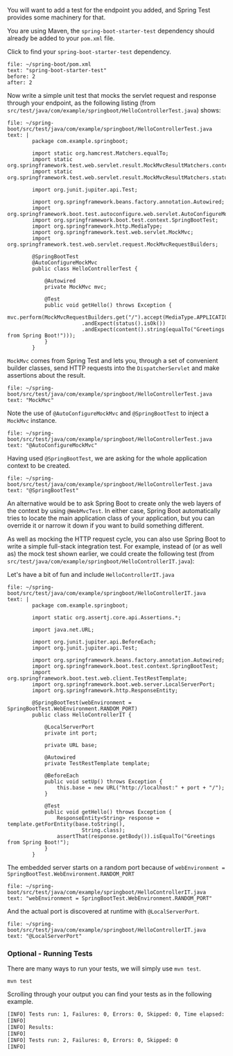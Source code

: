 
You will want to add a test for the endpoint you added, and Spring Test provides some machinery for that.


You are using Maven, the `spring-boot-starter-test` dependency should already be added to your `pom.xml` file.

Click to find your `spring-boot-starter-test` dependency.
```editor:select-matching-text
file: ~/spring-boot/pom.xml
text: "spring-boot-starter-test"
before: 2
after: 2
```

Now write a simple unit test that mocks the servlet request and response through your endpoint, as the following listing (from `src/test/java/com/example/springboot/HelloControllerTest.java`) shows:
```editor:append-lines-to-file
file: ~/spring-boot/src/test/java/com/example/springboot/HelloControllerTest.java
text: |
		package com.example.springboot;

		import static org.hamcrest.Matchers.equalTo;
		import static org.springframework.test.web.servlet.result.MockMvcResultMatchers.content;
		import static org.springframework.test.web.servlet.result.MockMvcResultMatchers.status;

		import org.junit.jupiter.api.Test;

		import org.springframework.beans.factory.annotation.Autowired;
		import org.springframework.boot.test.autoconfigure.web.servlet.AutoConfigureMockMvc;
		import org.springframework.boot.test.context.SpringBootTest;
		import org.springframework.http.MediaType;
		import org.springframework.test.web.servlet.MockMvc;
		import org.springframework.test.web.servlet.request.MockMvcRequestBuilders;

		@SpringBootTest
		@AutoConfigureMockMvc
		public class HelloControllerTest {

			@Autowired
			private MockMvc mvc;

			@Test
			public void getHello() throws Exception {
				mvc.perform(MockMvcRequestBuilders.get("/").accept(MediaType.APPLICATION_JSON))
						.andExpect(status().isOk())
						.andExpect(content().string(equalTo("Greetings from Spring Boot!")));
			}
		}
```


`MockMvc` comes from Spring Test and lets you, through a set of convenient builder classes, send HTTP requests into the `DispatcherServlet` and make assertions about the result. 
```editor:select-matching-text
file: ~/spring-boot/src/test/java/com/example/springboot/HelloControllerTest.java
text: "MockMvc"
```

Note the use of `@AutoConfigureMockMvc` and `@SpringBootTest` to inject a `MockMvc` instance. 
```editor:select-matching-text
file: ~/spring-boot/src/test/java/com/example/springboot/HelloControllerTest.java
text: "@AutoConfigureMockMvc"
```

Having used `@SpringBootTest`, we are asking for the whole application context to be created. 
```editor:select-matching-text
file: ~/spring-boot/src/test/java/com/example/springboot/HelloControllerTest.java
text: "@SpringBootTest"
```

An alternative would be to ask Spring Boot to create only the web layers of the context by using `@WebMvcTest`. In either case, Spring Boot automatically tries to locate the main application class of your application, but you can override it or narrow it down if you want to build something different.

As well as mocking the HTTP request cycle, you can also use Spring Boot to write a simple full-stack integration test. For example, instead of (or as well as) the mock test shown earlier, we could create the following test (from `src/test/java/com/example/springboot/HelloControllerIT.java`):

Let's have a bit of fun and include `HelloControllerIT.java`
```editor:append-lines-to-file
file: ~/spring-boot/src/test/java/com/example/springboot/HelloControllerIT.java
text: |
		package com.example.springboot;

		import static org.assertj.core.api.Assertions.*;

		import java.net.URL;

		import org.junit.jupiter.api.BeforeEach;
		import org.junit.jupiter.api.Test;

		import org.springframework.beans.factory.annotation.Autowired;
		import org.springframework.boot.test.context.SpringBootTest;
		import org.springframework.boot.test.web.client.TestRestTemplate;
		import org.springframework.boot.web.server.LocalServerPort;
		import org.springframework.http.ResponseEntity;

		@SpringBootTest(webEnvironment = SpringBootTest.WebEnvironment.RANDOM_PORT)
		public class HelloControllerIT {

			@LocalServerPort
			private int port;

			private URL base;

			@Autowired
			private TestRestTemplate template;

			@BeforeEach
			public void setUp() throws Exception {
				this.base = new URL("http://localhost:" + port + "/");
			}

			@Test
			public void getHello() throws Exception {
				ResponseEntity<String> response = template.getForEntity(base.toString(),
						String.class);
				assertThat(response.getBody()).isEqualTo("Greetings from Spring Boot!");
			}
		}
```

The embedded server starts on a random port because of `webEnvironment = SpringBootTest.WebEnvironment.RANDOM_PORT`
```editor:select-matching-text
file: ~/spring-boot/src/test/java/com/example/springboot/HelloControllerIT.java
text: "webEnvironment = SpringBootTest.WebEnvironment.RANDOM_PORT"
```

And the actual port is discovered at runtime with `@LocalServerPort`.
```editor:select-matching-text
file: ~/spring-boot/src/test/java/com/example/springboot/HelloControllerIT.java
text: "@LocalServerPort"
```

### Optional - Running Tests
There are many ways to run your tests, we will simply use `mvn test`.
```execute-2
mvn test 
```

Scrolling through your output you can find your tests as in the following example.
```bash
[INFO] Tests run: 1, Failures: 0, Errors: 0, Skipped: 0, Time elapsed: 0.381 s - in com.example.springboot.ApplicationTests
[INFO] 
[INFO] Results:
[INFO] 
[INFO] Tests run: 2, Failures: 0, Errors: 0, Skipped: 0
[INFO] 
```

